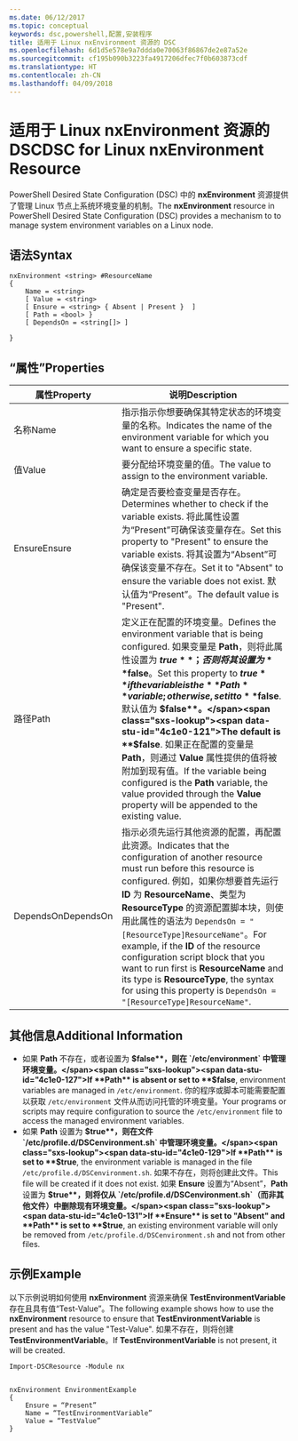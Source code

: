 ```yaml
---
ms.date: 06/12/2017
ms.topic: conceptual
keywords: dsc,powershell,配置,安装程序
title: 适用于 Linux nxEnvironment 资源的 DSC
ms.openlocfilehash: 6d1d5e578e9a7ddda0e70063f86867de2e87a52e
ms.sourcegitcommit: cf195b090b3223fa4917206dfec7f0b603873cdf
ms.translationtype: HT
ms.contentlocale: zh-CN
ms.lasthandoff: 04/09/2018
---
```

# <a name="dsc-for-linux-nxenvironment-resource"></a><span data-ttu-id="4c1e0-103">适用于 Linux nxEnvironment 资源的 DSC</span><span class="sxs-lookup"><span data-stu-id="4c1e0-103">DSC for Linux nxEnvironment Resource</span></span>

<span data-ttu-id="4c1e0-104">PowerShell Desired State Configuration (DSC) 中的 **nxEnvironment** 资源提供了管理 Linux 节点上系统环境变量的机制。</span><span class="sxs-lookup"><span data-stu-id="4c1e0-104">The **nxEnvironment** resource in PowerShell Desired State Configuration (DSC) provides a mechanism to to manage system environment variables on a Linux node.</span></span>

## <a name="syntax"></a><span data-ttu-id="4c1e0-105">语法</span><span class="sxs-lookup"><span data-stu-id="4c1e0-105">Syntax</span></span>

```
nxEnvironment <string> #ResourceName
{
    Name = <string>
    [ Value = <string>
    [ Ensure = <string> { Absent | Present }  ]
    [ Path = <bool> }
    [ DependsOn = <string[]> ]

}
```

## <a name="properties"></a><span data-ttu-id="4c1e0-106">“属性”</span><span class="sxs-lookup"><span data-stu-id="4c1e0-106">Properties</span></span>

|  <span data-ttu-id="4c1e0-107">属性</span><span class="sxs-lookup"><span data-stu-id="4c1e0-107">Property</span></span> |  <span data-ttu-id="4c1e0-108">说明</span><span class="sxs-lookup"><span data-stu-id="4c1e0-108">Description</span></span> |
|---|---|
| <span data-ttu-id="4c1e0-109">名称</span><span class="sxs-lookup"><span data-stu-id="4c1e0-109">Name</span></span>| <span data-ttu-id="4c1e0-110">指示指示你想要确保其特定状态的环境变量的名称。</span><span class="sxs-lookup"><span data-stu-id="4c1e0-110">Indicates the name of the environment variable for which you want to ensure a specific state.</span></span>|
| <span data-ttu-id="4c1e0-111">值</span><span class="sxs-lookup"><span data-stu-id="4c1e0-111">Value</span></span>| <span data-ttu-id="4c1e0-112">要分配给环境变量的值。</span><span class="sxs-lookup"><span data-stu-id="4c1e0-112">The value to assign to the environment variable.</span></span>|
| <span data-ttu-id="4c1e0-113">Ensure</span><span class="sxs-lookup"><span data-stu-id="4c1e0-113">Ensure</span></span>| <span data-ttu-id="4c1e0-114">确定是否要检查变量是否存在。</span><span class="sxs-lookup"><span data-stu-id="4c1e0-114">Determines whether to check if the variable exists.</span></span> <span data-ttu-id="4c1e0-115">将此属性设置为“Present”可确保该变量存在。</span><span class="sxs-lookup"><span data-stu-id="4c1e0-115">Set this property to "Present" to ensure the variable exists.</span></span> <span data-ttu-id="4c1e0-116">将其设置为“Absent”可确保该变量不存在。</span><span class="sxs-lookup"><span data-stu-id="4c1e0-116">Set it to "Absent" to ensure the variable does not exist.</span></span> <span data-ttu-id="4c1e0-117">默认值为“Present”。</span><span class="sxs-lookup"><span data-stu-id="4c1e0-117">The default value is "Present".</span></span>|
| <span data-ttu-id="4c1e0-118">路径</span><span class="sxs-lookup"><span data-stu-id="4c1e0-118">Path</span></span>| <span data-ttu-id="4c1e0-119">定义正在配置的环境变量。</span><span class="sxs-lookup"><span data-stu-id="4c1e0-119">Defines the environment variable that is being configured.</span></span> <span data-ttu-id="4c1e0-120">如果变量是 **Path**，则将此属性设置为 **$true**；否则将其设置为 **$false**。</span><span class="sxs-lookup"><span data-stu-id="4c1e0-120">Set this property to **$true** if the variable is the **Path** variable; otherwise, set it to **$false**.</span></span> <span data-ttu-id="4c1e0-121">默认值为 **$false**。</span><span class="sxs-lookup"><span data-stu-id="4c1e0-121">The default is **$false**.</span></span> <span data-ttu-id="4c1e0-122">如果正在配置的变量是 **Path**，则通过 **Value** 属性提供的值将被附加到现有值。</span><span class="sxs-lookup"><span data-stu-id="4c1e0-122">If the variable being configured is the **Path** variable, the value provided through the **Value** property will be appended to the existing value.</span></span>|
| <span data-ttu-id="4c1e0-123">DependsOn</span><span class="sxs-lookup"><span data-stu-id="4c1e0-123">DependsOn</span></span> | <span data-ttu-id="4c1e0-124">指示必须先运行其他资源的配置，再配置此资源。</span><span class="sxs-lookup"><span data-stu-id="4c1e0-124">Indicates that the configuration of another resource must run before this resource is configured.</span></span> <span data-ttu-id="4c1e0-125">例如，如果你想要首先运行 **ID** 为 **ResourceName**、类型为 **ResourceType** 的资源配置脚本块，则使用此属性的语法为 `DependsOn = "[ResourceType]ResourceName"`。</span><span class="sxs-lookup"><span data-stu-id="4c1e0-125">For example, if the **ID** of the resource configuration script block that you want to run first is **ResourceName** and its type is **ResourceType**, the syntax for using this property is `DependsOn = "[ResourceType]ResourceName"`.</span></span>|

## <a name="additional-information"></a><span data-ttu-id="4c1e0-126">其他信息</span><span class="sxs-lookup"><span data-stu-id="4c1e0-126">Additional Information</span></span>

* <span data-ttu-id="4c1e0-127">如果 **Path** 不存在，或者设置为 **$false**，则在 `/etc/environment` 中管理环境变量。</span><span class="sxs-lookup"><span data-stu-id="4c1e0-127">If **Path** is absent or set to **$false**, environment variables are managed in `/etc/environment`.</span></span> <span data-ttu-id="4c1e0-128">你的程序或脚本可能需要配置以获取 `/etc/environment` 文件从而访问托管的环境变量。</span><span class="sxs-lookup"><span data-stu-id="4c1e0-128">Your programs or scripts may require configuration to source the `/etc/environment` file to access the managed environment variables.</span></span>
* <span data-ttu-id="4c1e0-129">如果 **Path** 设置为 **$true**，则在文件 `/etc/profile.d/DSCenvironment.sh` 中管理环境变量。</span><span class="sxs-lookup"><span data-stu-id="4c1e0-129">If **Path** is set to **$true**, the environment variable is managed in the file `/etc/profile.d/DSCenvironment.sh`.</span></span> <span data-ttu-id="4c1e0-130">如果不存在，则将创建此文件。</span><span class="sxs-lookup"><span data-stu-id="4c1e0-130">This file will be created if it does not exist.</span></span> <span data-ttu-id="4c1e0-131">如果 **Ensure** 设置为“Absent”，**Path** 设置为 **$true**，则将仅从 `/etc/profile.d/DSCenvironment.sh`（而非其他文件）中删除现有环境变量。</span><span class="sxs-lookup"><span data-stu-id="4c1e0-131">If **Ensure** is set to "Absent" and **Path** is set to **$true**, an existing environment variable will only be removed from `/etc/profile.d/DSCenvironment.sh` and not from other files.</span></span>

## <a name="example"></a><span data-ttu-id="4c1e0-132">示例</span><span class="sxs-lookup"><span data-stu-id="4c1e0-132">Example</span></span>

<span data-ttu-id="4c1e0-133">以下示例说明如何使用 **nxEnvironment** 资源来确保 **TestEnvironmentVariable** 存在且具有值“Test-Value”。</span><span class="sxs-lookup"><span data-stu-id="4c1e0-133">The following example shows how to use the **nxEnvironment** resource to ensure that **TestEnvironmentVariable** is present and has the value "Test-Value".</span></span> <span data-ttu-id="4c1e0-134">如果不存在，则将创建 **TestEnvironmentVariable**。</span><span class="sxs-lookup"><span data-stu-id="4c1e0-134">If **TestEnvironmentVariable** is not present, it will be created.</span></span>

```
Import-DSCResource -Module nx


nxEnvironment EnvironmentExample
{
    Ensure = “Present”
    Name = “TestEnvironmentVariable”
    Value = “TestValue”
}
```